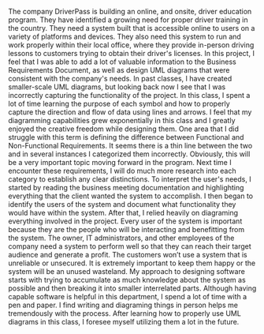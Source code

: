   The company DriverPass is building an online, and onsite, driver education program. They have identified a growing need for proper driver training in the country.  They need a system built that is accessible online to users on a variety of platforms and devices. They also need this system to run and work properly within their local office, where they provide in-person driving lessons to customers trying to obtain their driver's licenses.
  In this project, I feel that I was able to add a lot of valuable information to the Business Requirements Document, as well as design UML diagrams that were consistent with the company's needs. In past classes, I have created smaller-scale UML diagrams, but looking back now I see that I was incorrectly capturing the functionality of the project. In this class, I spent a lot of time learning the purpose of each symbol and how to properly capture the direction and flow of data using lines and arrows. I feel that my diagramming capabilities grew exponentially in this class and I greatly enjoyed the creative freedom while designing them.
  One area that I did struggle with this term is defining the difference between Functional and Non-Functional Requirements. It seems there is a thin line between the two and in several instances I categorized them incorrectly. Obviously, this will be a very important topic moving forward in the program. Next time I encounter these requirements, I will do much more research into each category to establish any clear distinctions.
  To interpret the user's needs, I started by reading the business meeting documentation and highlighting everything that the client wanted the system to accomplish. I then began to identify the users of the system and document what functionality they would have within the system. After that, I relied heavily on diagraming everything involved in the project. Every user of the system is important because they are the people who will be interacting and benefitting from the system. The owner, IT administrators, and other employees of the company need a system to perform well so that they can reach their target audience and generate a profit. The customers won’t use a system that is unreliable or unsecured. It is extremely important to keep them happy or the system will be an unused wasteland.
  My approach to designing software starts with trying to accumulate as much knowledge about the system as possible and then breaking it into smaller interrelated parts. Although having capable software is helpful in this department, I spend a lot of time with a pen and paper. I find writing and diagraming things in person helps me tremendously with the process. After learning how to properly use UML diagrams in this class, I foresee myself utilizing them a lot in the future.

